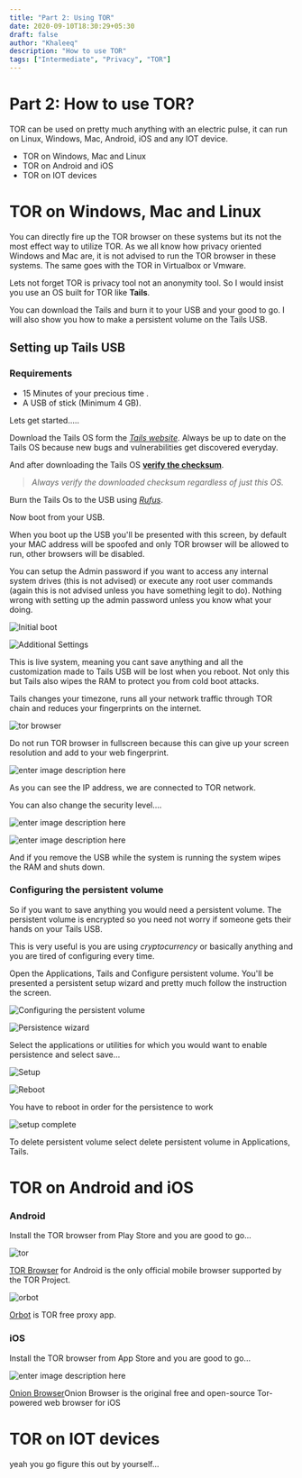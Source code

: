 ```yaml
---
title: "Part 2: Using TOR"
date: 2020-09-10T18:30:29+05:30
draft: false
author: "Khaleeq"
description: "How to use TOR"
tags: ["Intermediate", "Privacy", "TOR"]
---
```


# Part 2: How to use TOR?

TOR  can be used on pretty much anything with an electric pulse, it can run on Linux, Windows, Mac, Android, iOS and any IOT device.

- TOR on Windows, Mac and Linux
- TOR on Android  and iOS
- TOR on IOT devices

# TOR on Windows, Mac and Linux

You can directly fire up the TOR browser on these systems but its not the most effect way to utilize TOR. As we all know how privacy oriented Windows and Mac are, it is not advised to run the TOR browser in these systems. The same goes with the TOR in Virtualbox or Vmware. 

Lets not forget TOR is privacy tool not an anonymity tool. So I would insist you use an OS built for TOR like **Tails**.

You can download the Tails and burn it to your USB and your good to go. I will also show you how to make a persistent volume on the Tails USB. 

## Setting up Tails USB 

### Requirements
- 15 Minutes of your precious time .
- A USB of stick (Minimum 4 GB).

Lets get started.....

Download the Tails OS form the [*Tails website*](https://tails.boum.org/install/index.en.html). Always be up to date on the Tails OS because new bugs and vulnerabilities get discovered everyday. 

And after downloading the Tails OS **[verify the checksum](link%20coming%20soon)**. 
> *Always verify the downloaded checksum regardless of just this OS.*

Burn the Tails Os to the USB using [*Rufus*](https://rufus.ie/).

Now boot from your USB. 

When you boot up the USB you'll be presented with this screen, by default your MAC address will be spoofed and only TOR browser will be allowed to run, other browsers will be disabled. 

You can setup the Admin password if you want to access any internal system drives (this is not advised) or execute any root user commands (again this is not advised unless you have something legit to do). Nothing wrong with setting up the admin password unless you know what your doing.

![Initial boot](https://www.linkpicture.com/q/VirtualBox_Tails-4.11_09_10_2020_13_32_11.png)

![Additional Settings](https://www.linkpicture.com/q/VirtualBox_Tails-4.11_09_10_2020_13_32_31.png)

This is live system, meaning you cant save anything and all the customization made to Tails USB will be lost when you reboot. Not only this but Tails also wipes the RAM to protect you from cold boot attacks.

Tails changes your timezone, runs all your network traffic through TOR chain and reduces your fingerprints on the internet. 

![tor browser](https://www.linkpicture.com/q/Screenshot-from-2020-10-09-09-53-01.png)

Do not run TOR browser in fullscreen because this can give up your screen resolution and add to your web fingerprint.

![enter image description here](https://www.linkpicture.com/q/Screenshot-from-2020-10-09-09-53-12.png)

As you can see the IP address, we are connected to TOR network.

You can also change the security level....

![enter image description here](https://www.linkpicture.com/q/Screenshot-from-2020-10-09-09-53-54.png)

![enter image description here](https://www.linkpicture.com/q/Screenshot-from-2020-10-09-09-54-16.png)

And if you remove the USB while the system is running the system wipes the RAM and shuts down.

### Configuring the persistent volume

So if you want to save anything you would need a persistent volume. The persistent volume is encrypted so you need not worry if someone gets their hands on your Tails USB.

This is very useful is you are using *cryptocurrency* or basically anything and you are tired of configuring every time. 

Open the Applications, Tails and Configure persistent volume. You'll be presented a persistent setup wizard and pretty much follow the instruction the screen.

![Configuring the persistent volume](https://www.linkpicture.com/q/VirtualBox_Tails-4.11_09_10_2020_13_36_49.png)

![Persistence wizard](https://www.linkpicture.com/q/Screenshot-from-2020-10-09-15-05-37.png)

Select the applications or utilities for  which you would want to enable persistence and select save...

![Setup](https://www.linkpicture.com/q/Screenshot-from-2020-10-09-15-06-51.png)
 
![Reboot](https://www.linkpicture.com/q/Screenshot-from-2020-10-09-15-14-21.png)
 
You have to reboot in order for the persistence to work
  
![setup complete](https://www.linkpicture.com/q/IMG_20201009_143844.jpg)
 
To delete persistent volume select delete persistent volume in Applications, Tails.

# TOR on Android  and iOS
### Android

Install the TOR browser from Play Store and you are good to go...

![tor](https://www.linkpicture.com/q/Screenshot_20201009-174616.jpg)

[TOR Browser](https://play.google.com/store/apps/details?id=org.torproject.torbrowser) for Android is the only official mobile browser supported by the TOR Project.

![orbot](https://www.linkpicture.com/q/Screenshot_20201009-174641.jpg)

[Orbot](https://play.google.com/store/apps/details?id=org.torproject.android) is TOR free proxy app.

### iOS

Install the TOR browser from App Store and you are good to go...

![enter image description here](https://is1-ssl.mzstatic.com/image/thumb/Purple113/v4/da/b9/ac/dab9acf3-7946-dc77-7170-70662e920655/pr_source.png/600x0w.png)

[Onion Browser](https://apps.apple.com/us/app/onion-browser/id519296448)Onion Browser is the original free and open-source Tor-powered web browser for iOS

# TOR on IOT devices

yeah you go figure this out by yourself... 